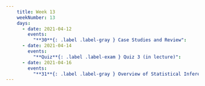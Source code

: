```yaml
---
    title: Week 13
    weekNumber: 13
    days:
      - date: 2021-04-12
        events:
          "**30**{: .label .label-gray } Case Studies and Review":
      - date: 2021-04-14
        events:
          "**Quiz**{: .label .label-exam } Quiz 3 (in lecture)":
      - date: 2021-04-16
        events:
          "**31**{: .label .label-gray } Overview of Statistical Inference":
---
```

